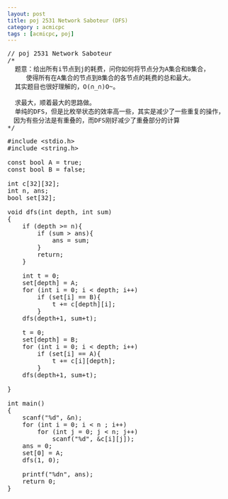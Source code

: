 ```yaml
---
layout: post
title: poj 2531 Network Saboteur (DFS)
category : acmicpc
tags : [acmicpc, poj]
---
```


<pre>// poj 2531 Network Saboteur
/*
  题意：给出所有i节点到j的耗费，问你如何将节点分为A集合和B集合，
　　　使得所有在A集合的节点到B集合的各节点的耗费的总和最大。
  其实题目也很好理解的，O(∩_∩)O~。

  求最大，顺着最大的思路做。
  单纯的DFS，但是比枚举状态的效率高一些，其实是减少了一些重复的操作，
　因为有些分法是有重叠的，而DFS刚好减少了重叠部分的计算
*/</pre>
<!--more-->
<pre>#include &lt;stdio.h&gt;
#include &lt;string.h&gt;

const bool A = true;
const bool B = false;

int c[32][32];
int n, ans;
bool set[32];

void dfs(int depth, int sum)
{
    if (depth &gt;= n){
        if (sum &gt; ans){
            ans = sum;
        }
        return;
    }

    int t = 0;
    set[depth] = A;
    for (int i = 0; i &lt; depth; i++)
        if (set[i] == B){
            t += c[depth][i];
        }
    dfs(depth+1, sum+t);

    t = 0;
    set[depth] = B;
    for (int i = 0; i &lt; depth; i++)
        if (set[i] == A){
            t += c[i][depth];
        }
    dfs(depth+1, sum+t);

}

int main()
{
    scanf("%d", &amp;n);
    for (int i = 0; i &lt; n ; i++)
        for (int j = 0; j &lt; n; j++)
            scanf("%d", &amp;c[i][j]);
    ans = 0;
    set[0] = A;
    dfs(1, 0);

    printf("%dn", ans);
    return 0;
}</pre>
